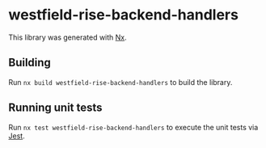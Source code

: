 # westfield-rise-backend-handlers

This library was generated with [Nx](https://nx.dev).

## Building

Run `nx build westfield-rise-backend-handlers` to build the library.

## Running unit tests

Run `nx test westfield-rise-backend-handlers` to execute the unit tests via [Jest](https://jestjs.io).
